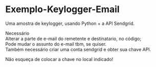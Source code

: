 # Exemplo-Keylogger-Email
Uma amostra de keylogger, usando Python + a API Sendgrid. <br>

Necessário <br>
Alterar a parte de e-mail do remetente e destinatario, no código; <br>
Pode mudar o assunto do e-mail tbm, se quiser.  <br> 
Também necessário criar uma conta sendgrid e obter sua chave API.

Não esqueça de colocar a chave no local indicado!
